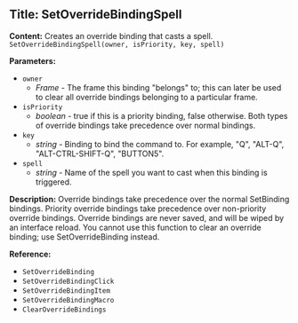 ## Title: SetOverrideBindingSpell

**Content:**
Creates an override binding that casts a spell.
`SetOverrideBindingSpell(owner, isPriority, key, spell)`

**Parameters:**
- `owner`
  - *Frame* - The frame this binding "belongs" to; this can later be used to clear all override bindings belonging to a particular frame.
- `isPriority`
  - *boolean* - true if this is a priority binding, false otherwise. Both types of override bindings take precedence over normal bindings.
- `key`
  - *string* - Binding to bind the command to. For example, "Q", "ALT-Q", "ALT-CTRL-SHIFT-Q", "BUTTON5".
- `spell`
  - *string* - Name of the spell you want to cast when this binding is triggered.

**Description:**
Override bindings take precedence over the normal SetBinding bindings. Priority override bindings take precedence over non-priority override bindings.
Override bindings are never saved, and will be wiped by an interface reload.
You cannot use this function to clear an override binding; use SetOverrideBinding instead.

**Reference:**
- `SetOverrideBinding`
- `SetOverrideBindingClick`
- `SetOverrideBindingItem`
- `SetOverrideBindingMacro`
- `ClearOverrideBindings`